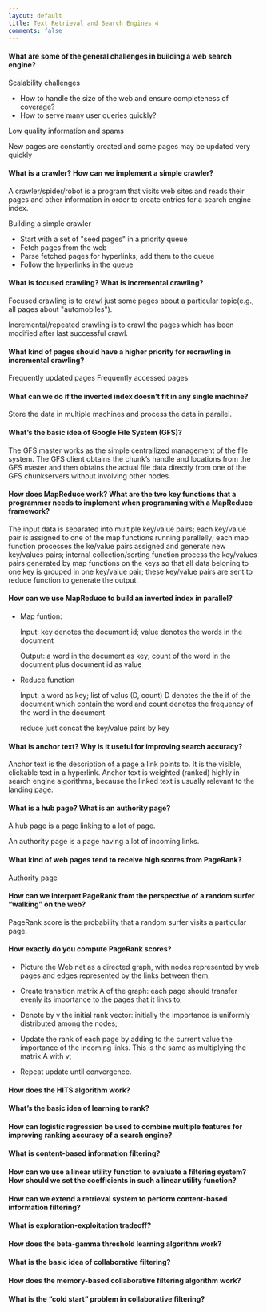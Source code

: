 ```yaml
---
layout: default
title: Text Retrieval and Search Engines 4
comments: false
---
```


#### What are some of the general challenges in building a web search engine?
  
Scalability challenges
  
   * How to handle the size of the web and ensure completeness of coverage?
   * How to serve many user queries quickly?

Low quality information and spams

New pages are constantly created and some pages may be updated very quickly


#### What is a crawler? How can we implement a simple crawler?
A crawler/spider/robot is a program that visits web sites and reads their pages and other information in order to create entries for a search engine index.

Building a simple crawler

  * Start with a set of "seed pages" in a priority queue
  * Fetch pages from the web
  * Parse fetched pages for hyperlinks; add them to the queue
  * Follow the hyperlinks in the queue
 

#### What is focused crawling? What is incremental crawling?

Focused crawling is to crawl just some pages about a particular topic(e.g., all pages about "automobiles").

Incremental/repeated crawling  is to crawl the pages which has been modified after last successful crawl.

#### What kind of pages should have a higher priority for recrawling in incremental crawling?

Frequently updated pages
Frequently accessed pages

#### What can we do if the inverted index doesn’t fit in any single machine?

Store the data in multiple machines and process the data in parallel.

#### What’s the basic idea of Google File System (GFS)?

The GFS master works as the simple centrallized management of the file system. The GFS client obtains the chunk’s handle and locations from the GFS master and then obtains the actual file data directly from one of the GFS chunkservers without involving other nodes.

#### How does MapReduce work? What are the two key functions that a programmer needs to implement when programming with a MapReduce framework? 

The input data is separated into multiple key/value pairs; each key/value pair is assigned to one of the map functions running parallelly; each map function processes the ke/value pairs assigned and generate new key/values pairs; internal collection/sorting function process the key/values pairs generated by map functions on the keys so that all  data beloning to one key is grouped in one key/value pair; these key/value pairs are sent to reduce function to generate the output.  

#### How can we use MapReduce to build an inverted index in parallel?

* Map funtion:
  
  Input: key denotes the document id; value denotes the words in the document
  
  Output: a word in the document as key; count of the word in the document plus document id as value
  
* Reduce function

  Input: a word as key; list of valus (D, count) D denotes the the if of the document which contain the word and count denotes the frequency of the word in the document
  
  reduce just concat the key/value pairs by key

#### What is anchor text? Why is it useful for improving search accuracy?

Anchor text is the description of a page a link points to. It is the visible, clickable text in a hyperlink. Anchor text is weighted (ranked) highly in search engine algorithms, because the linked text is usually relevant to the landing page.

#### What is a hub page? What is an authority page?

A hub page is a page linking to a lot of page.

An authority page is a page having a lot of incoming links.


#### What kind of web pages tend to receive high scores from PageRank?

Authority page 

#### How can we interpret PageRank from the perspective of a random surfer “walking” on the web?

PageRank score is the probability that a random surfer visits a particular page.

#### How exactly do you compute PageRank scores?

 * Picture the Web net as a directed graph, with nodes represented by web pages and edges represented by the links between them;
 
 * Create transition matrix A of the graph: each page should transfer evenly its importance to the pages that it links to;
 
 * Denote by v the initial rank vector: initially the importance is uniformly distributed among the nodes; 
 
 * Update the rank of each page by adding to the current value the importance of the incoming links. This is the same as multiplying the matrix A with v;
 
 * Repeat update until convergence.

#### How does the HITS algorithm work?



#### What’s the basic idea of learning to rank?
#### How can logistic regression be used to combine multiple features for improving ranking accuracy of a search engine?
#### What is content-based information filtering?
#### How can we use a linear utility function to evaluate a filtering system? How should we set the coefficients in such a linear utility function?
#### How can we extend a retrieval system to perform content-based information filtering?
#### What is exploration-exploitation tradeoff?
#### How does the beta-gamma threshold learning algorithm work?
#### What is the basic idea of collaborative filtering?
#### How does the memory-based collaborative filtering algorithm work?
#### What is the “cold start” problem in collaborative filtering?
